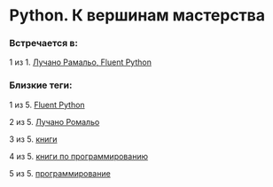 # Python. К вершинам мастерства

### Встречается в:

1 из 1. [Лучано Рамальо, Fluent Python](../Книги/Программирование/Лучано%20Рамальо%20-%20Fluent%20Python.md)


### Близкие теги:

1 из 5. [Fluent Python](../__tags/fluent_python.md)

2 из 5. [Лучано Ромальо](../__tags/luchano_romalo.md)

3 из 5. [книги](../__tags/knigi.md)

4 из 5. [книги по программированию](../__tags/knigi_po_programmirovaniy.md)

5 из 5. [программирование](../__tags/programmirovanie.md)

